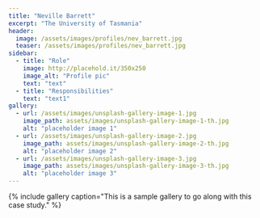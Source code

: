 ```yaml
---
title: "Neville Barrett"
excerpt: "The University of Tasmania"
header:
  image: /assets/images/profiles/nev_barrett.jpg
  teaser: /assets/images/profiles/nev_barrett.jpg
sidebar:
  - title: "Role"
    image: http://placehold.it/350x250
    image_alt: "Profile pic"
    text: "text"
  - title: "Responsibilities"
    text: "text1"
gallery:
  - url: /assets/images/unsplash-gallery-image-1.jpg
    image_path: assets/images/unsplash-gallery-image-1-th.jpg
    alt: "placeholder image 1"
  - url: /assets/images/unsplash-gallery-image-2.jpg
    image_path: assets/images/unsplash-gallery-image-2-th.jpg
    alt: "placeholder image 2"
  - url: /assets/images/unsplash-gallery-image-3.jpg
    image_path: assets/images/unsplash-gallery-image-3-th.jpg
    alt: "placeholder image 3"
---
```


{% include gallery caption="This is a sample gallery to go along with this case study." %}
